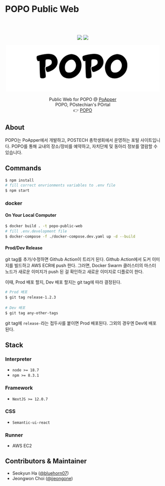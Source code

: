 # POPO Public Web

<br />
<br />

<p align="center">
<img src="https://img.shields.io/badge/node-%3E%3D16.13.2-brightgreen">
<img src="https://img.shields.io/badge/npm-%3E%3D8.3.1-brightgreen">
</p>

<p align="center">
  <a href="http://popo.poapper.club">
    <img src="https://raw.githubusercontent.com/PoApper/POPO-nest-api/master/assets/popo.svg" alt="Logo" height="150">
  </a>
  <p align="center">
    Public Web for POPO @ <a href="https://github.com/PoApper">PoApper</a>
    <br />
    POPO, POstechian's POrtal
    <br />
    👉 <a href="http://popo.poapper.club">POPO</a>
  </p>
</p>

## About

POPO는 PoApper에서 개발하고, POSTECH 총학생회에서 운영하는 포털 사이트입니다. POPO를 통해 교내의 장소/장비를 예약하고, 자치단체 및 동아리 정보를 열람할 수 있습니다.


## Commands

```bash
$ npm install
# fill correct envrionments variables to .env file
$ npm start
```

### docker

#### On Your Local Computer

```bash
$ docker build . -t popo-public-web
# fill .env.development file
$ docker-compose -f ./docker-compose.dev.yaml up -d --build
```

#### Prod/Dev Release

git tag를 추가/수정하면 Github Action이 트리거 된다. Github Action에서 도커 이미지를 빌드하고 AWS ECR에 push 한다. 그러면, Docker Swarm 클러스터의 마스터 노드가 새로운 이미지가 push 된 걸 확인하고 새로운 이미지로 디플로이 한다.

이때, Prod 배포 할지, Dev 배포 할지는 git tag에 따라 결정된다.

```bash
# Prod 배포
$ git tag release-1.2.3

# Dev 배포
$ git tag any-other-tags
```

git tag에 `release-`라는 접두사를 붙이면 Prod 배포된다. 그외의 경우엔 Dev에 배포된다.


## Stack

### Interpreter

- `node >= 18.7`
- `npm >= 8.3.1`

### Framework

- `NextJS >= 12.0.7`

### CSS

- `Semantic-ui-react`

### Runner

- AWS EC2

## Contributors & Maintainer

- Seokyun Ha ([@bluehorn07](https://github.com/BlueHorn07))
- Jeongwon Choi ([@jjeongone](https://github.com/jjeongone))
